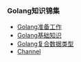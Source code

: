 ### Golang知识锦集

- [Golang准备工作](./prepare.md)
- [Golang基础知识](./basic.md)
- [Golang复合数据类型](./composite_type.md)
- [Channel](./channel.md)
